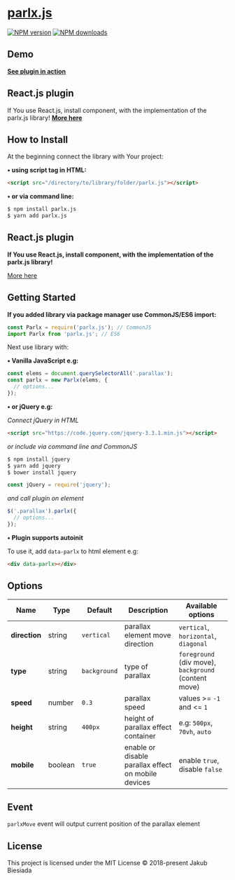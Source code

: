 # [parlx.js](https://github.com/jb1905/parlx.js)

[![NPM version](http://img.shields.io/npm/v/parlx.js.svg?style=flat-square)](https://www.npmjs.com/package/parlx.js)
[![NPM downloads](http://img.shields.io/npm/dm/parlx.js.svg?style=flat-square)](https://www.npmjs.com/package/parlx.js)

## Demo
**[See plugin in action](https://jb1905.github.io/parlx.js/)**

## React.js plugin
If You use React.js, install component, with the implementation of the parlx.js library!
**[More here](https://github.com/JB1905/react-parlx/)**

## How to Install
At the beginning connect the library with Your project:

**&bull; using script tag in HTML:**
```html
<script src="/directory/to/library/folder/parlx.js"></script>
```

**&bull; or via command line:**
```sh
$ npm install parlx.js
$ yarn add parlx.js
```

## React.js plugin
**If You use React.js, install component, with the implementation of the parlx.js library!**

[More here](https://www.npmjs.com/package/react-parlx)

## Getting Started
**If you added library via package manager use CommonJS/ES6 import:**
```js
const Parlx = require('parlx.js'); // CommonJS
import Parlx from 'parlx.js'; // ES6
```

Next use library with:

**&bull; Vanilla JavaScript e.g:**
```js
const elems = document.querySelectorAll('.parallax');
const parlx = new Parlx(elems, {
  // options...
});
```

**&bull; or jQuery e.g:**

*Connect jQuery in HTML*
```html
<script src="https://code.jquery.com/jquery-3.3.1.min.js"></script>
```

*or include via command line and CommonJS*
```sh
$ npm install jquery
$ yarn add jquery
$ bower install jquery
```

```js
const jQuery = require('jquery');
```

*and call plugin on element*
```js
$('.parallax').parlx({
  // options...
});
```

**&bull; Plugin supports autoinit**

To use it, add `data-parlx` to html element e.g:
```html
<div data-parlx></div>
```

## Options
Name | Type | Default | Description | Available options
-|-|-|-|-
**direction** | string | `vertical` | parallax element move direction | `vertical`, `horizontal`, `diagonal`
**type** | string | `background` | type of parallax | `foreground` (div move), `background` (content move)
**speed** | number | `0.3` | parallax speed | values >= `-1` and <= `1`
**height** | string | `400px` | height of parallax effect container | e.g: `500px`, `70vh`, `auto`
**mobile** | boolean | `true` | enable or disable parallax effect on mobile devices | enable `true`, disable `false`

## Event
`parlxMove` event will output current position of the parallax element

## License
This project is licensed under the MIT License © 2018-present Jakub Biesiada
